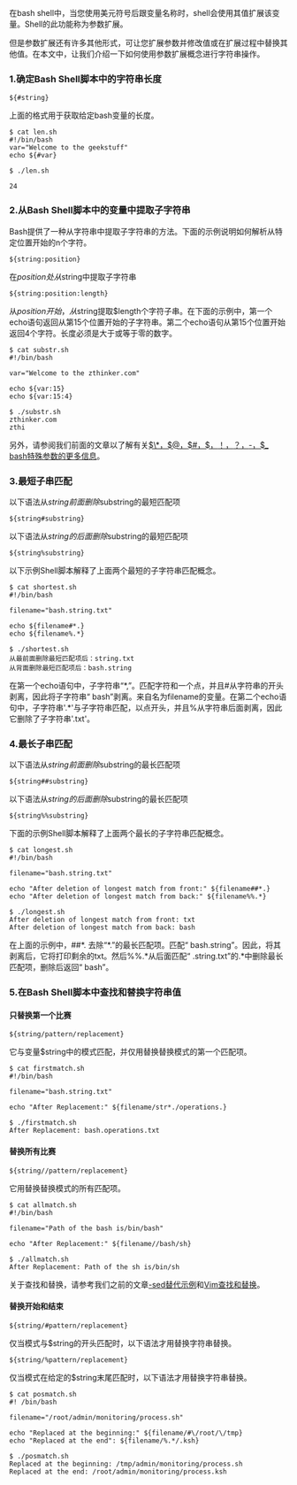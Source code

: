 在bash shell中，当您使用美元符号后跟变量名称时，shell会使用其值扩展该变量。Shell的此功能称为参数扩展。

但是参数扩展还有许多其他形式，可让您扩展参数并修改值或在扩展过程中替换其他值。在本文中，让我们介绍一下如何使用参数扩展概念进行字符串操作。

### 1.确定Bash Shell脚本中的字符串长度

    ${#string}

上面的格式用于获取给定bash变量的长度。
	
	$ cat len.sh
	#!/bin/bash
	var="Welcome to the geekstuff"
	echo ${#var}
	
	$ ./len.sh

	24


### 2.从Bash Shell脚本中的变量中提取子字符串

Bash提供了一种从字符串中提取子字符串的方法。下面的示例说明如何解析从特定位置开始的n个字符。

	${string:position}

在$position处从$string中提取子字符串

	${string:position:length}

从$position开始，从$string提取$length个字符子串。在下面的示例中，第一个echo语句返回从第15个位置开始的子字符串。第二个echo语句从第15个位置开始返回4个字符。长度必须是大于或等于零的数字。

	$ cat substr.sh
	#!/bin/bash
	
	var="Welcome to the zthinker.com"
	
	echo ${var:15}
	echo ${var:15:4}
	
	$ ./substr.sh
	zthinker.com
	zthi

另外，请参阅我们前面的文章以了解有关[$\*，$@，$#，$$，$！，$？，$-，$\_ bash特殊参数的更多信息](https://www.thegeekstuff.com/2010/05/bash-shell-special-parameters/)。

### 3.最短子串匹配

以下语法从$string前面删除$substring的最短匹配项

	${string#substring}

以下语法从$string的后面删除$substring的最短匹配项

    ${string%substring}

以下示例Shell脚本解释了上面两个最短的子字符串匹配概念。

    $ cat shortest.sh
    #!/bin/bash
    
    filename="bash.string.txt"
    
    echo ${filename#*.}
    echo ${filename%.*}
    
    $ ./shortest.sh
    从最前面删除最短匹配项后：string.txt 
    从背面删除最短匹配项后：bash.string

在第一个echo语句中，子字符串“*,”。匹配字符和一个点，并且#从字符串的开头剥离，因此将子字符串“ bash”剥离。来自名为filename的变量。在第二个echo语句中，子字符串'.\*'与子字符串匹配，以点开头，并且%从字符串后面剥离，因此它删除了子字符串'.txt'。

### 4.最长子串匹配

以下语法从$string前面删除$substring的最长匹配项

    ${string##substring}

以下语法从$string的后面删除$substring的最长匹配项

    ${string%%substring}

下面的示例Shell脚本解释了上面两个最长的子字符串匹配概念。

    $ cat longest.sh
    #!/bin/bash
    
    filename="bash.string.txt"
    
    echo "After deletion of longest match from front:" ${filename##*.}
    echo "After deletion of longest match from back:" ${filename%%.*}
    
    $ ./longest.sh
    After deletion of longest match from front: txt
    After deletion of longest match from back: bash

在上面的示例中，##*. 去除“\*.”的最长匹配项。匹配“ bash.string”。因此，将其剥离后，它将打印剩余的txt。然后%%.*从后面匹配“ .string.txt”的.\*中删除最长匹配项，删除后返回“ bash”。

### 5.在Bash Shell脚本中查找和替换字符串值

#### 只替换第一个比赛

	${string/pattern/replacement}

它与变量$string中的模式匹配，并仅用替换替换模式的第一个匹配项。

	$ cat firstmatch.sh
	#!/bin/bash
	
	filename="bash.string.txt"
	
	echo "After Replacement:" ${filename/str*./operations.}
	
	$ ./firstmatch.sh
	After Replacement: bash.operations.txt

#### 替换所有比赛

	${string//pattern/replacement}

它用替换替换模式的所有匹配项。

	$ cat allmatch.sh
    #!/bin/bash
    
    filename="Path of the bash is/bin/bash"
    
    echo "After Replacement:" ${filename//bash/sh}
    
    $ ./allmatch.sh
    After Replacement: Path of the sh is/bin/sh

关于查找和替换，请参考我们之前的文章[\-sed替代示例](https://www.thegeekstuff.com/2009/09/unix-sed-tutorial-replace-text-inside-a-file-using-substitute-command/)和[Vim查找和替换](https://www.thegeekstuff.com/2009/04/vi-vim-editor-search-and-replace-examples/)。

#### 替换开始和结束

	${string/#pattern/replacement}

仅当模式与$string的开头匹配时，以下语法才用替换字符串替换。

	${string/%pattern/replacement}

仅当模式在给定的$string末尾匹配时，以下语法才用替换字符串替换。

	$ cat posmatch.sh
    #! /bin/bash
    
    filename="/root/admin/monitoring/process.sh"
    
    echo "Replaced at the beginning:" ${filename/#\/root/\/tmp}
    echo "Replaced at the end": ${filename/%.*/.ksh}
    
    $ ./posmatch.sh
    Replaced at the beginning: /tmp/admin/monitoring/process.sh
    Replaced at the end: /root/admin/monitoring/process.ksh
